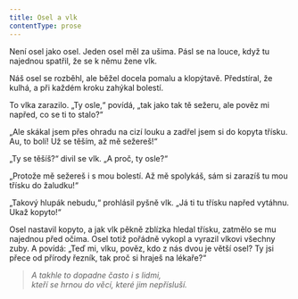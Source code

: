 ```yaml
---
title: Osel a vlk
contentType: prose
---
```


  

Není osel jako osel. Jeden osel měl za ušima. Pásl se na louce, když tu najednou spatřil, že se k němu žene vlk.

Náš osel se rozběhl, ale běžel docela pomalu a klopýtavě. Před­stíral, že kulhá, a při každém kroku zahýkal bolestí.

To vlka zarazilo. „Ty osle,“ povídá, „tak jako tak tě sežeru, ale pověz mi napřed, co se ti to stalo?“

„Ale skákal jsem přes ohradu na cizí louku a zadřel jsem si do kopyta třísku. Au, to bolí! Už se těším, až mě sežereš!“

„Ty se těšíš?“ divil se vlk. „A proč, ty osle?“

„Protože mě sežereš i s mou bolestí. Až mě spolykáš, sám si zarazíš tu mou třísku do žaludku!“

„Takový hlupák nebudu,“ prohlásil pyšně vlk. „Já ti tu třísku napřed vytáhnu. Ukaž kopyto!“

Osel nastavil kopyto, a jak vlk pěkně zblízka hledal třísku, zatmělo se mu najednou před očima. Osel totiž pořádně vykopl a vyrazil vlkovi všechny zuby. A povídá: „Teď mi, vlku, pověz, kdo z nás dvou je větší osel? Ty jsi přece od přírody řezník, tak proč si hraješ na lékaře?“

> _A takhle to dopadne často i s lidmi,  
> kteří se hrnou do věcí, které jim nepřísluší._
